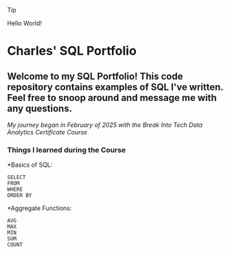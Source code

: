 > [!TIP]
> Hello World!


# Charles' SQL Portfolio

## Welcome to my SQL Portfolio! This code repository contains examples of SQL I've written. Feel free to snoop around and message me with any questions.

*My journey began in February of 2025 with the Break Into Tech Data Analytics Certificate Course*

### Things I learned during the Course

*Basics of SQL:
```
SELECT
FROM
WHERE
ORDER BY
```
*Aggregate Functions:
```
AVG
MAX
MIN
SUM
COUNT
```
